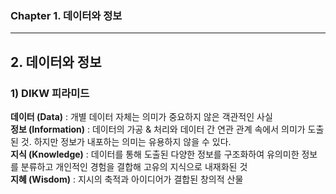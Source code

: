 ### Chapter 1. 데이터와 정보

---
## 2. 데이터와 정보
### 1) DIKW 피라미드
**데이터 (Data)** : 개별 데이터 자체는 의미가 중요하지 않은 객관적인 사실 <br>
**정보 (Information)** : 데이터의 가공 & 처리와 데이터 간 연관 관계 속에서 의미가 도출된 것. 하지만 정보가 내포하는 의미는 유용하지 않을 수 있다. <br> 
**지식 (Knowledge)** : 데이터를 통해 도출된 다양한 정보를 구조화하여 유의미한 정보를 분류하고 개인적인 경험을 결합해 고유의 지식으로 내재화된 것<br>
**지혜 (Wisdom)** : 지시의 축적과 아이디어가 결합된 창의적 산물<br>